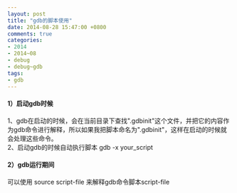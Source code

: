 ```yaml
---
layout: post
title: "gdb的脚本使用"
date: 2014-08-28 15:47:00 +0800
comments: true
categories:
- 2014
- 2014~08
- debug
- debug~gdb
tags:
- gdb
---
```

#### 1）启动gdb时候
1、gdb在启动的时候，会在当前目录下查找".gdbinit"这个文件，并把它的内容作为gdb命令进行解释，所以如果我把脚本命名为".gdbinit"，这样在启动的时候就会处理这些命令。  
2、启动gdb的时候自动执行脚本 gdb -x your_script  
#### 2）gdb运行期间
可以使用 source script-file 来解释gdb命令脚本script-file

